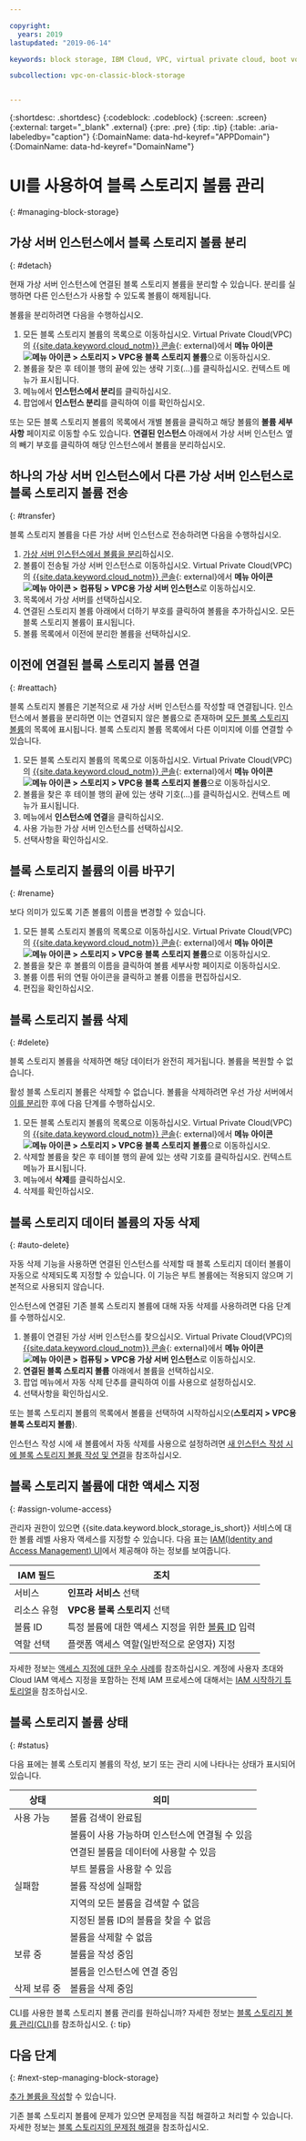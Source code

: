 ```yaml
---

copyright:
  years: 2019
lastupdated: "2019-06-14"

keywords: block storage, IBM Cloud, VPC, virtual private cloud, boot volume, data volume, volume, data storage, virtual server instance, instance

subcollection: vpc-on-classic-block-storage


---
```


{:shortdesc: .shortdesc}
{:codeblock: .codeblock}
{:screen: .screen}
{:external: target="_blank" .external}
{:pre: .pre}
{:tip: .tip}
{:table: .aria-labeledby="caption"}
{:DomainName: data-hd-keyref="APPDomain"}
{:DomainName: data-hd-keyref="DomainName"}

# UI를 사용하여 블록 스토리지 볼륨 관리
{: #managing-block-storage}

## 가상 서버 인스턴스에서 블록 스토리지 볼륨 분리
{: #detach}

현재 가상 서버 인스턴스에 연결된 블록 스토리지 볼륨을 분리할 수 있습니다. 분리를 실행하면 다른 인스턴스가 사용할 수 있도록 볼륨이 해제됩니다. 

볼륨을 분리하려면 다음을 수행하십시오. 

1. 모든 블록 스토리지 볼륨의 목록으로 이동하십시오. Virtual Private Cloud(VPC)의 [{{site.data.keyword.cloud_notm}} 콘솔](https://{DomainName}/vpc){: external}에서 **메뉴 아이콘 ![메뉴 아이콘](../../icons/icon_hamburger.svg) > 스토리지 > VPC용 블록 스토리지 볼륨**으로 이동하십시오.
1. 볼륨을 찾은 후 테이블 행의 끝에 있는 생략 기호(…)를 클릭하십시오. 컨텍스트 메뉴가 표시됩니다.
1. 메뉴에서 **인스턴스에서 분리**를 클릭하십시오. 
1. 팝업에서 **인스턴스 분리**를 클릭하여 이를 확인하십시오. 

또는 모든 블록 스토리지 볼륨의 목록에서 개별 볼륨을 클릭하고 해당 볼륨의 **볼륨 세부사항** 페이지로 이동할 수도 있습니다. **연결된 인스턴스** 아래에서 가상 서버 인스턴스 옆의 빼기 부호를 클릭하여 해당 인스턴스에서 볼륨을 분리하십시오. 

## 하나의 가상 서버 인스턴스에서 다른 가상 서버 인스턴스로 블록 스토리지 볼륨 전송
{: #transfer}

블록 스토리지 볼륨을 다른 가상 서버 인스턴스로 전송하려면 다음을 수행하십시오. 

1. [가상 서버 인스턴스에서 볼륨을 분리](#detach)하십시오. 
1. 볼륨이 전송될 가상 서버 인스턴스로 이동하십시오. Virtual Private Cloud(VPC)의 [{{site.data.keyword.cloud_notm}} 콘솔](https://{DomainName}/vpc){: external}에서 **메뉴 아이콘 ![메뉴 아이콘](../../icons/icon_hamburger.svg) > 컴퓨팅 > VPC용 가상 서버 인스턴스**로 이동하십시오. 
1. 목록에서 가상 서버를 선택하십시오. 
1. 연결된 스토리지 볼륨 아래에서 더하기 부호를 클릭하여 볼륨을 추가하십시오. 모든 블록 스토리지 볼륨이 표시됩니다. 
1. 볼륨 목록에서 이전에 분리한 볼륨을 선택하십시오. 

## 이전에 연결된 블록 스토리지 볼륨 연결
{: #reattach}

블록 스토리지 볼륨은 기본적으로 새 가상 서버 인스턴스를 작성할 때 연결됩니다. 인스턴스에서 볼륨을 분리하면 이는 연결되지 않은 볼륨으로 존재하며 [모든 블록 스토리지 볼륨](/docs/vpc-on-classic-block-storage?topic=vpc-on-classic-block-storage-viewing-block-storage#viewvols)의 목록에 표시됩니다. 블록 스토리지 볼륨 목록에서 다른 이미지에 이를 연결할 수 있습니다.

1. 모든 블록 스토리지 볼륨의 목록으로 이동하십시오. Virtual Private Cloud(VPC)의 [{{site.data.keyword.cloud_notm}} 콘솔](https://{DomainName}/vpc){: external}에서 **메뉴 아이콘 ![메뉴 아이콘](../../icons/icon_hamburger.svg) > 스토리지 > VPC용 블록 스토리지 볼륨**으로 이동하십시오.
1. 볼륨을 찾은 후 테이블 행의 끝에 있는 생략 기호(…)를 클릭하십시오. 컨텍스트 메뉴가 표시됩니다.
1. 메뉴에서 **인스턴스에 연결**을 클릭하십시오. 
1. 사용 가능한 가상 서버 인스턴스를 선택하십시오. 
1. 선택사항을 확인하십시오. 

## 블록 스토리지 볼륨의 이름 바꾸기
{: #rename}

보다 의미가 있도록 기존 볼륨의 이름을 변경할 수 있습니다. 

1. 모든 블록 스토리지 볼륨의 목록으로 이동하십시오. Virtual Private Cloud(VPC)의 [{{site.data.keyword.cloud_notm}} 콘솔](https://{DomainName}/vpc){: external}에서 **메뉴 아이콘 ![메뉴 아이콘](../../icons/icon_hamburger.svg) > 스토리지 > VPC용 블록 스토리지 볼륨**으로 이동하십시오. 
1. 볼륨을 찾은 후 볼륨의 이름을 클릭하여 볼륨 세부사항 페이지로 이동하십시오. 
1. 볼륨 이름 뒤의 연필 아이콘을 클릭하고 볼륨 이름을 편집하십시오.
1. 편집을 확인하십시오. 

## 블록 스토리지 볼륨 삭제
{: #delete}

블록 스토리지 볼륨을 삭제하면 해당 데이터가 완전히 제거됩니다. 볼륨을 복원할 수 없습니다.

활성 블록 스토리지 볼륨은 삭제할 수 없습니다. 볼륨을 삭제하려면 우선 가상 서버에서 [이를 분리](#detach)한 후에 다음 단계를 수행하십시오. 

1. 모든 블록 스토리지 볼륨의 목록으로 이동하십시오. Virtual Private Cloud(VPC)의 [{{site.data.keyword.cloud_notm}} 콘솔](https://{DomainName}/vpc){: external}에서 **메뉴 아이콘 ![메뉴 아이콘](../../icons/icon_hamburger.svg) > 스토리지 > VPC용 블록 스토리지 볼륨**으로 이동하십시오.
1. 삭제할 볼륨을 찾은 후 테이블 행의 끝에 있는 생략 기호를 클릭하십시오. 컨텍스트 메뉴가 표시됩니다.
1. 메뉴에서 **삭제**를 클릭하십시오. 
1. 삭제를 확인하십시오. 

## 블록 스토리지 데이터 볼륨의 자동 삭제
{: #auto-delete}

자동 삭제 기능을 사용하면 연결된 인스턴스를 삭제할 때 블록 스토리지 데이터 볼륨이 자동으로 삭제되도록 지정할 수 있습니다. 이 기능은 부트 볼륨에는 적용되지 않으며 기본적으로 사용되지 않습니다.

인스턴스에 연결된 기존 블록 스토리지 볼륨에 대해 자동 삭제를 사용하려면 다음 단계를 수행하십시오.

1. 볼륨이 연결된 가상 서버 인스턴스를 찾으십시오. Virtual Private Cloud(VPC)의 [{{site.data.keyword.cloud_notm}} 콘솔](https://{DomainName}/vpc){: external}에서 **메뉴 아이콘 ![메뉴 아이콘](../../icons/icon_hamburger.svg) > 컴퓨팅 > VPC용 가상 서버 인스턴스**로 이동하십시오. 
1. **연결된 블록 스토리지 볼륨** 아래에서 볼륨을 선택하십시오. 
1. 팝업 메뉴에서 자동 삭제 단추를 클릭하여 이를 사용으로 설정하십시오. 
1. 선택사항을 확인하십시오. 

또는 블록 스토리지 볼륨의 목록에서 볼륨을 선택하여 시작하십시오(**스토리지 > VPC용 블록 스토리지 볼륨**).

인스턴스 작성 시에 새 볼륨에서 자동 삭제를 사용으로 설정하려면 [새 인스턴스 작성 시에 블록 스토리지 볼륨 작성 및 연결](/docs/vpc-on-classic-block-storage?topic=vpc-on-classic-block-storage-creating-block-storage#create-from-vsi)을 참조하십시오. 

## 블록 스토리지 볼륨에 대한 액세스 지정
{: #assign-volume-access}

관리자 권한이 있으면 {{site.data.keyword.block_storage_is_short}} 서비스에 대한 볼륨 레벨 사용자 액세스를 지정할 수 있습니다. 다음 표는 [IAM(Identity and Access Management) UI](/docs/iam?topic=iam-account_setup#assigning-access)에서 제공해야 하는 정보를 보여줍니다. 

| IAM 필드 | 조치 |
|--------|-------------|
| 서비스 | **인프라 서비스** 선택 |
| 리소스 유형 | **VPC용 블록 스토리지** 선택 |
| 볼륨 ID | 특정 볼륨에 대한 액세스 지정을 위한 [볼륨 ID](/docs/vpc-on-classic-block-storage?topic=vpc-on-classic-block-storage-viewing-block-storage#view-vol-details) 입력 |
| 역할 선택 | 플랫폼 액세스 역할(일반적으로 운영자) 지정 |

자세한 정보는 [액세스 지정에 대한 우수 사례](/docs/iam?topic=iam-account_setup#account_setup)를 참조하십시오. 계정에 사용자 초대와 Cloud IAM 액세스 지정을 포함하는 전체 IAM 프로세스에 대해서는 [IAM 시작하기 튜토리얼](/docs/iam?topic=iam-getstarted#getstarted)을 참조하십시오. 

## 블록 스토리지 볼륨 상태
{: #status}

다음 표에는 블록 스토리지 볼륨의 작성, 보기 또는 관리 시에 나타나는 상태가 표시되어 있습니다. 

|상태 | 의미 |
|--------|-------------|
| 사용 가능 | 볼륨 검색이 완료됨 |
| | 볼륨이 사용 가능하며 인스턴스에 연결될 수 있음 |
| | 연결된 볼륨을 데이터에 사용할 수 있음
| | 부트 볼륨을 사용할 수 있음 |
| 실패함 | 볼륨 작성에 실패함 |
| | 지역의 모든 볼륨을 검색할 수 없음 |
| | 지정된 볼륨 ID의 볼륨을 찾을 수 없음 |
| | 볼륨을 삭제할 수 없음 |
| 보류 중 | 볼륨을 작성 중임 |
| | 볼륨을 인스턴스에 연결 중임 |
| 삭제 보류 중 | 볼륨을 삭제 중임 |

CLI를 사용한 블록 스토리지 볼륨 관리를 원하십니까? 자세한 정보는 [블록 스토리지 볼륨 관리(CLI)](/docs/vpc-on-classic-block-storage?topic=vpc-on-classic-block-storage-managing-block-storage-cli)를 참조하십시오.
{: tip}

## 다음 단계
{: #next-step-managing-block-storage}

[추가 볼륨을 작성](/docs/vpc-on-classic-block-storage?topic=vpc-on-classic-block-storage-creating-block-storage)할 수 있습니다. 

기존 블록 스토리지 볼륨에 문제가 있으면 문제점을 직접 해결하고 처리할 수 있습니다. 자세한 정보는 [블록 스토리지의 문제점 해결](/docs/vpc-on-classic-block-storage?topic=vpc-on-classic-block-storage-troubleshoot)을 참조하십시오. 
